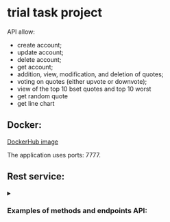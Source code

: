 # trial task project
 API  allow:
- create account;
- update account;
- delete account;
- get account;
- addition, view, modification, and deletion of quotes;
- voting on quotes (either upvote or downvote);
- view of the top 10 bset quotes and top 10 worst
- get random quote
- get line chart

## Docker:
[DockerHub image](https://hub.docker.com/repository/docker/niktia/trial-task/general)

The application uses ports: 7777.

## Rest service:
<details>
    <summary><h3>Examples of methods and endpoints  API:</h3></summary>

- [(POST) create quote] - http://localhost:7777/quote
- [(GET) get quote] - http://localhost:7777/quote/{quoteId}
- [(GET) get all quotes] - http://localhost:7777/quote
- [(GET) get top 10 best] - http://localhost:7777/quote/score/best10
- [(GET) get top 10 worst] - http://localhost:7777/quote/score/worst10
- [(PATCH) update quote] - http://localhost:7777/quote/update/{quoteId}
- [(DELETE) delete quote] - http://localhost:7777/quote/delete/{quoteId}
- [(GET) get line chart] - http://localhost:7777/quote/chart/{quoteId}
- [(POST) create user] - http://localhost:7777/users

</details>
